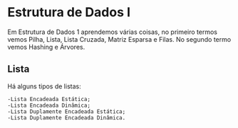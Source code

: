 # Estrutura de Dados I
 
 Em Estrutura de Dados 1 aprendemos várias coisas, no primeiro termos vemos Pilha, Lista, Lista Cruzada, Matriz Esparsa e Filas. No segundo termo vemos Hashing e Árvores.

## Lista

 Há alguns tipos de listas: 
 
    -Lista Encadeada Estática;
    -Lista Encadeada Dinâmica;
    -Lista Duplamente Encadeada Estática;
    -Lista Duplamente Encadeada Dinâmica.
